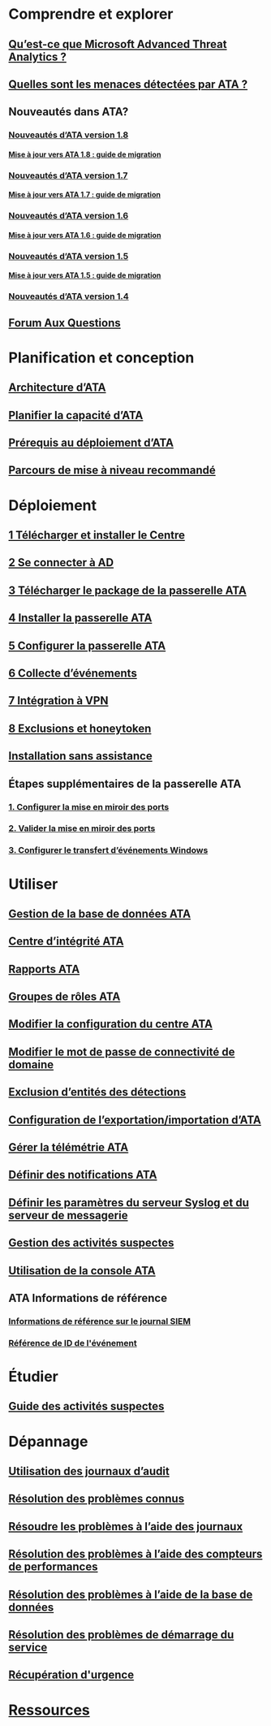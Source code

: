 # Comprendre et explorer
## [Qu’est-ce que Microsoft Advanced Threat Analytics ?](what-is-ata.md)
## [Quelles sont les menaces détectées par ATA ?](ata-threats.md)
## Nouveautés dans ATA?
### [Nouveautés d’ATA version 1.8](whats-new-version-1.8.md)
#### [Mise à jour vers ATA 1.8 : guide de migration](ata-update-1.8-migration-guide.md)
### [Nouveautés d’ATA version 1.7](whats-new-version-1.7.md)
#### [Mise à jour vers ATA 1.7 : guide de migration](ata-update-1.7-migration-guide.md)
### [Nouveautés d’ATA version 1.6](whats-new-version-1.6.md)
#### [Mise à jour vers ATA 1.6 : guide de migration](ata-update-1.6-migration-guide.md)
### [Nouveautés d’ATA version 1.5](whats-new-version-1.5.md)
#### [Mise à jour vers ATA 1.5 : guide de migration](ata-update-1.5-migration-guide.md)
### [Nouveautés d’ATA version 1.4](whats-new-version-1.4.md)
## [Forum Aux Questions](ata-technical-faq.md)
# Planification et conception
## [Architecture d’ATA](ata-architecture.md)
## [Planifier la capacité d’ATA](ata-capacity-planning.md)
## [Prérequis au déploiement d’ATA](ata-prerequisites.md)
## [Parcours de mise à niveau recommandé](upgrade-path.md)
# Déploiement
## [1 Télécharger et installer le Centre](install-ata-step1.md)
## [2 Se connecter à AD](install-ata-step2.md)
## [3 Télécharger le package de la passerelle ATA](install-ata-step3.md)
## [4 Installer la passerelle ATA](install-ata-step4.md)
## [5 Configurer la passerelle ATA](install-ata-step5.md)
## [6 Collecte d’événements](install-ata-step6.md)
## [7 Intégration à VPN](vpn-integration-install-step.md)
## [8 Exclusions et honeytoken](install-ata-step7.md)
## [Installation sans assistance](ata-silent-installation.md)
## Étapes supplémentaires de la passerelle ATA
### [1. Configurer la mise en miroir des ports](configure-port-mirroring.md)
### [2. Valider la mise en miroir des ports](validate-port-mirroring.md)
### [3. Configurer le transfert d’événements Windows](configure-event-collection.md)
# Utiliser
## [Gestion de la base de données ATA](ata-database-management.md)
## [Centre d’intégrité ATA](ata-health-center.md)
## [Rapports ATA](reports.md)
## [Groupes de rôles ATA](ata-role-groups.md)
## [Modifier la configuration du centre ATA](modifying-ata-center-configuration.md)
## [Modifier le mot de passe de connectivité de domaine](modifying-ata-config-dcpassword.md)
## [Exclusion d’entités des détections](excluding-entities-from-detections.md)
## [Configuration de l’exportation/importation d’ATA](ata-configuration-file.md)
## [Gérer la télémétrie ATA](manage-telemetry-settings.md)
## [Définir des notifications ATA](setting-ata-alerts.md)
## [Définir les paramètres du serveur Syslog et du serveur de messagerie](setting-syslog-email-server-settings.md)
## [Gestion des activités suspectes](working-with-suspicious-activities.md)
## [Utilisation de la console ATA](working-with-ata-console.md)
## ATA Informations de référence
### [Informations de référence sur le journal SIEM](cef-format-sa.md)
### [Référence de ID de l'événement](event-id-reference.md)
# Étudier
## [Guide des activités suspectes](suspicious-activity-guide.md)
# Dépannage
## [Utilisation des journaux d’audit](troubleshoot-audit.md)
## [Résolution des problèmes connus](troubleshooting-ata-known-errors.md)
## [Résoudre les problèmes à l’aide des journaux](troubleshooting-ata-using-logs.md)
## [Résolution des problèmes à l’aide des compteurs de performances](troubleshooting-ata-using-perf-counters.md)
## [Résolution des problèmes à l’aide de la base de données](troubleshooting-ata-using-ata-database.md)
## [Résolution des problèmes de démarrage du service](troubleshooting-service-startup.md)
## [Récupération d'urgence](disaster-recovery.md)
# [Ressources](ata-resources.md)
